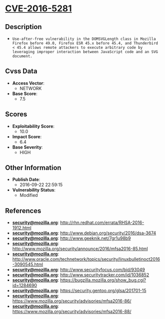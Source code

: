 
# [CVE-2016-5281](http://rhn.redhat.com/errata/RHSA-2016-1912.html)

## Description

- `Use-after-free vulnerability in the DOMSVGLength class in Mozilla Firefox before 49.0, Firefox ESR 45.x before 45.4, and Thunderbird < 45.4 allows remote attackers to execute arbitrary code by leveraging improper interaction between JavaScript code and an SVG document.`

## Cvss Data

- **Access Vector**:
  - NETWORK
- **Base Score**:
  - 7.5

## Scores

- **Exploitability Score**:
  - 10.0
- **Impact Score**:
  - 6.4
- **Base Severity**:
  - HIGH

## Other Information

- **Publish Date**:
  - 2016-09-22 22:59:15
- **Vulnerability Status**:
  - Modified

## References

- **security@mozilla.org**: http://rhn.redhat.com/errata/RHSA-2016-1912.html
- **security@mozilla.org**: http://www.debian.org/security/2016/dsa-3674
- **security@mozilla.org**: http://www.geeknik.net/7gr1u98b9
- **security@mozilla.org**: http://www.mozilla.org/security/announce/2016/mfsa2016-85.html
- **security@mozilla.org**: http://www.oracle.com/technetwork/topics/security/linuxbulletinoct2016-3090545.html
- **security@mozilla.org**: http://www.securityfocus.com/bid/93049
- **security@mozilla.org**: http://www.securitytracker.com/id/1036852
- **security@mozilla.org**: https://bugzilla.mozilla.org/show_bug.cgi?id=1284690
- **security@mozilla.org**: https://security.gentoo.org/glsa/201701-15
- **security@mozilla.org**: https://www.mozilla.org/security/advisories/mfsa2016-86/
- **security@mozilla.org**: https://www.mozilla.org/security/advisories/mfsa2016-88/
